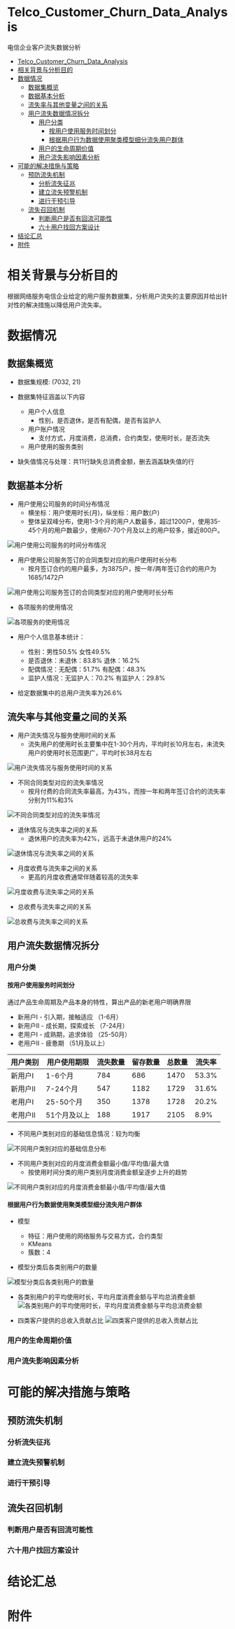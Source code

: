 # Telco_Customer_Churn_Data_Analysis
电信企业客户流失数据分析
- [Telco_Customer_Churn_Data_Analysis](#telco_customer_churn_data_analysis)
- [相关背景与分析目的](#相关背景与分析目的)
- [数据情况](#数据情况)
  - [数据集概览](#数据集概览)
  - [数据基本分析](#数据基本分析)
  - [流失率与其他变量之间的关系](#流失率与其他变量之间的关系)
  - [用户流失数据情况拆分](#用户流失数据情况拆分)
    - [用户分类](#用户分类)
      - [按用户使用服务时间划分](#按用户使用服务时间划分)
      - [根据用户行为数据使用聚类模型细分流失用户群体](#根据用户行为数据使用聚类模型细分流失用户群体)
    - [用户的生命周期价值](#用户的生命周期价值)
    - [用户流失影响因素分析](#用户流失影响因素分析)
- [可能的解决措施与策略](#可能的解决措施与策略)
  - [预防流失机制](#预防流失机制)
    - [分析流失征兆](#分析流失征兆)
    - [建立流失预警机制](#建立流失预警机制)
    - [进行干预引导](#进行干预引导)
  - [流失召回机制](#流失召回机制)
    - [判断用户是否有回流可能性](#判断用户是否有回流可能性)
    - [六十用户找回方案设计](#六十用户找回方案设计)
- [结论汇总](#结论汇总)
- [附件](#附件)


# 相关背景与分析目的
根据网络服务电信企业给定的用户服务数据集，分析用户流失的主要原因并给出针对性的解决措施以降低用户流失率。

# 数据情况
## 数据集概览
+ 数据集规模: (7032, 21)
  
+ 数据集特征涵盖以下内容
  +  用户个人信息
     +  性别，是否退休，是否有配偶，是否有监护人
  +  用户账户情况
     +  支付方式，月度消费，总消费，合约类型，使用时长，是否流失
  +  用户使用的服务类别

+ 缺失值情况与处理：共11行缺失总消费金额，删去涵盖缺失值的行

## 数据基本分析
+ 用户使用公司服务的时间分布情况
  + 横坐标：用户使用时长(月)，纵坐标：用户数(户)
  + 整体呈双峰分布，使用1-3个月的用户人数最多，超过1200户，使用35-45个月的用户数最少，使用67-70个月及以上的用户较多，接近800户。

![用户使用公司服务的时间分布情况](charts/usage_time_Distribution.jpg)

+ 用户使用公司服务签订的合同类型对应的用户使用时长分布
  + 按月签订合约的用户最多，为3875户，按一年/两年签订合约的用户为1685/1472户
  

![用户使用公司服务签订的合同类型对应的用户使用时长分布](charts/tenure_constract_type.jpg)

+ 各项服务的使用情况

![各项服务的使用情况](charts/Distribution_Services.jpg)

+ 用户个人信息基本统计：
  + 性别：男性50.5% 女性49.5%
  + 是否退休：未退休：83.8% 退休：16.2%
  + 配偶情况：无配偶：51.7% 有配偶：48.3%
  + 监护人情况：无监护人：70.2% 有监护人：29.8%

+ 给定数据集中的总用户流失率为26.6%

## 流失率与其他变量之间的关系
+ 用户流失情况与服务使用时间的关系
  + 流失用户的使用时长主要集中在1-30个月内，平均时长10月左右，未流失用户的使用时长范围更广，平均时长38月左右
  
![用户流失情况与服务使用时间的关系](charts/Churn_Tenure.jpg)

+ 不同合同类型对应的流失率情况
  + 按月付费的合同流失率最高，为43%，而按一年和两年签订合约的流失率分别为11%和3%
  
![不同合同类型对应的流失率情况](charts/Churn_ContractType.jpg)

+ 退休情况与流失率之间的关系
  + 退休用户的流失率为42%，远高于未退休用户的24%
  
![退休情况与流失率之间的关系](charts/Churn_Seniority.jpg)

+ 月度收费与流失率之间的关系
  + 更高的月度收费通常伴随着较高的流失率
  
![月度收费与流失率之间的关系](charts/Churn_MonthlyCharge.jpg)

+ 总收费与流失率之间的关系
  
![总收费与流失率之间的关系](charts/Churn_TotalCharge.jpg)

## 用户流失数据情况拆分

### 用户分类
#### 按用户使用服务时间划分
通过产品生命周期及产品本身的特性，算出产品的新老用户明确界限
+ 新用户I - 引入期，接触适应 （1-6月）
+ 新用户II - 成长期，探索成长 （7-24月）
+ 老用户I - 成熟期，追求体验  （25-50月）
+ 老用户II - 疲惫期 （51月及以上）

|用户类别|用户使用期限|流失数量|留存数量|总数量|流失率|
|--------|--------|--------|--------|--------|--------|
|新用户I|1-6个月|784|686|1470|53.3%|
|新用户II|7-24个月|547|1182|1729|31.6%|
|老用户I|25-50个月|350|1378|1728|20.2%|
|老用户II|51个月及以上|188|1917|2105|8.9%|

+ 不同用户类别对应的基础信息情况：较为均衡
  
![不同用户类别对应的基础信息分布](charts/parallelplot_userinfo.png)
  
+ 不同用户类别对应的月度消费金额最小值/平均值/最大值
  + 按使用时间分类的用户类别月度消费金额呈逐步上升的趋势
  
![不同用户类别对应的月度消费金额最小值/平均值/最大值](charts/MonthlyCharges_Each_User_Category.jpg)



#### 根据用户行为数据使用聚类模型细分流失用户群体
+ 模型
  + 特征：用户使用的网络服务与交易方式，合约类型
  + KMeans
  + 簇数：4

+ 模型分类后各类别用户的数量

![模型分类后各类别用户的数量](charts/numberofeachCategoryKMneas.jpg)

+ 各类别用户的平均使用时长，平均月度消费金额与平均总消费金额
![各类别用户的平均使用时长，平均月度消费金额与平均总消费金额](charts/Tenure_MonthlyCharges_TotalCharges_Category.jpg)

+ 四类客户提供的总收入贡献占比
![四类客户提供的总收入贡献占比](charts/total_charges_of_each_category.jpg)




### 用户的生命周期价值

### 用户流失影响因素分析

# 可能的解决措施与策略
## 预防流失机制
### 分析流失征兆
### 建立流失预警机制
### 进行干预引导

## 流失召回机制
### 判断用户是否有回流可能性
### 六十用户找回方案设计


# 结论汇总

# 附件






